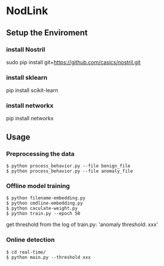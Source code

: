 # NodLink

## Setup the Enviroment

### install Nostril
sudo pip install git+https://github.com/casics/nostril.git

### install sklearn
pip install scikit-learn

### install networkx
pip install networkx

## Usage
### Preprocessing the data
```
$ python process_behavior.py --file benign_file
$ python process_behavior.py --file anomaly_file
```
### Offline model training
``` 
$ python filename-embedding.py
$ python cmdline-embedding.py
$ python caculate-weight.py
$ python train.py --epoch 50
```
get threshold from the log of train.py: 'anomaly threshold: xxx'
### Online detection
```
$ cd real-time/
$ python main.py --threshold xxx
```

